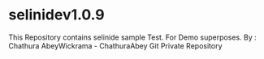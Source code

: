 # selinidev1.0.9
This Repository contains selinide sample Test. For Demo superposes.
By : Chathura AbeyWickrama - ChathuraAbey Git Private Repository 
